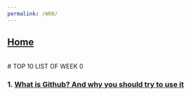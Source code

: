 ```yaml
---
permalink: /W00/
---
```


## [Home](lostfocus94.github.io/os202)
<br>
# TOP 10 LIST OF WEEK 0

### 1. [What is Github? And why you should try to use it](https://www.thebalancecareers.com/what-is-github-and-why-should-i-use-it-2071946)
